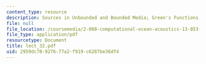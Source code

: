 ```yaml
---
content_type: resource
description: Sources in Unbounded and Bounded Media; Green's Functions; Green's Theorem
file: null
file_location: /coursemedia/2-068-computational-ocean-acoustics-13-853-spring-2003/2959dc70927677a2f919c6287be36df4_lect_32.pdf
file_type: application/pdf
resourcetype: Document
title: lect_32.pdf
uid: 2959dc70-9276-77a2-f919-c6287be36df4
---
```

